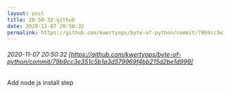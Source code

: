 ```yaml
---
layout: post
title: 20-50-32-github
date: 2020-11-07 20:50:32
permalink: https://github.com/kwertyops/byte-of-python/commit/79b9cc3e351c5b1a3d579969f4bb215d2be1d999
---
```


###### 2020-11-07 20:50:32 [https://github.com/kwertyops/byte-of-python/commit/79b9cc3e351c5b1a3d579969f4bb215d2be1d999]
Add node.js install step
